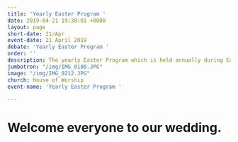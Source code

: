```yaml
---
title: 'Yearly Easter Program '
date: 2019-04-21 19:38:01 +0000
layout: page
short-date: 21/Apr
event-date: 21 April 2019
debate: 'Yearly Easter Program '
order: ''
description: The yearly Easter Program which is held annually during Easter
jumbotron: "/img/IMG_0100.JPG"
image: "/img/IMG_0212.JPG"
church: House of Worship
event-name: 'Yearly Easter Program '

---
```

# Welcome everyone to our wedding.